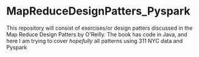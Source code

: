 # MapReduceDesignPatters_Pyspark

This repository will consist of exercises/or design patters discussed in the Map Reduce Design Patters by O'Reilly.
The book has code in Java, and here I am trying to cover *hopefully* all patterns using
311 NYC data and Pyspark

